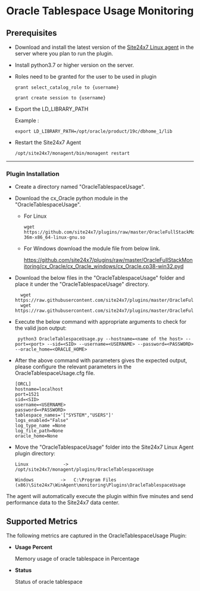 # Oracle Tablespace Usage Monitoring


                                                                                              
## Prerequisites

- Download and install the latest version of the [Site24x7 Linux agent](https://www.site24x7.com/app/client#/admin/inventory/add-monitor) in the server where you plan to run the plugin. 
- Install python3.7 or higher version on the server.
- Roles need to be granted for the user to be used in plugin

	```
	grant select_catalog_role to {username}
	```
	```
	grant create session to {username}
	```
 - Export the LD_LIBRARY_PATH
   
   	Example :
	```
 	export LD_LIBRARY_PATH=/opt/oracle/product/19c/dbhome_1/lib
 	```
 - Restart the Site24x7 Agent
	```
 	/opt/site24x7/monagent/bin/monagent restart
 	```
---

### Plugin Installation  

- Create a directory named "OracleTablespaceUsage".
- Download the cx_Oracle python module in the "OracleTablespaceUsage".
	- For Linux 	
		```
		wget https://github.com/site24x7/plugins/raw/master/OracleFullStackMonitoring/cx_Oracle/cx_Oracle_linux/cx_Oracle.cpython-36m-x86_64-linux-gnu.so
		```
	- For Windows download the module file from below link.
	
		https://github.com/site24x7/plugins/raw/master/OracleFullStackMonitoring/cx_Oracle/cx_Oracle_windows/cx_Oracle.cp38-win32.pyd
	
- Download the below files in the "OracleTablespaceUsage" folder and place it under the "OracleTablespaceUsage" directory.

		wget https://raw.githubusercontent.com/site24x7/plugins/master/OracleFullStackMonitoring/OracleTablespaceUsage/OracleTablespaceUsage.py
		wget https://raw.githubusercontent.com/site24x7/plugins/master/OracleFullStackMonitoring/OracleTablespaceUsage/OracleTablespaceUsage.cfg

- Execute the below command with appropriate arguments to check for the valid json output:
	```
	 python3 OracleTablespaceUsage.py --hostname=<name of the host> --port=<port> --sid=<SID> --username=<USERNAME> --password=<PASSWORD> --oracle_home=<ORACLE_HOME>
	 ```
- After the above command with parameters gives the expected output, please configure the relevant parameters in the OracleTablespaceUsage.cfg file.

	```
	[ORCL]
	hostname=localhost
	port=1521
	sid=<SID>
	username=<USERNAME>
	password=<PASSWORD>
	tablespace_names='["SYSTEM","USERS"]'
	logs_enabled="False"
	log_type_name =None
	log_file_path=None
	oracle_home=None
	```	
- Move the "OracleTablespaceUsage" folder into the Site24x7 Linux Agent plugin directory: 
	```
	Linux             ->   /opt/site24x7/monagent/plugins/OracleTablespaceUsage
	```
	```
	Windows          ->   C:\Program Files (x86)\Site24x7\WinAgent\monitoring\Plugins\OracleTablespaceUsage
	```

The agent will automatically execute the plugin within five minutes and send performance data to the Site24x7 data center.




## Supported Metrics
The following metrics are captured in the OracleTablespaceUsage Plugin:

- **Usage Percent**

    Memory usage of oracle tablespace in Percentage

- **Status**

    Status of oracle tablespace

